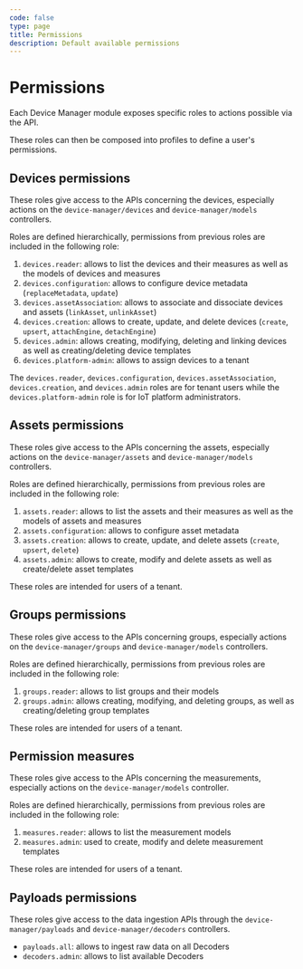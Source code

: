 ```yaml
---
code: false
type: page
title: Permissions
description: Default available permissions
---
```


# Permissions

Each Device Manager module exposes specific roles to actions possible via the API.

These roles can then be composed into profiles to define a user's permissions.

## Devices permissions

These roles give access to the APIs concerning the devices, especially actions on the `device-manager/devices` and `device-manager/models` controllers.

Roles are defined hierarchically, permissions from previous roles are included in the following role:

1. `devices.reader`: allows to list the devices and their measures as well as the models of devices and measures
2. `devices.configuration`: allows to configure device metadata (`replaceMetadata`, `update`)
3. `devices.assetAssociation`: allows to associate and dissociate devices and assets (`linkAsset`, `unlinkAsset`)
4. `devices.creation`: allows to create, update, and delete devices (`create`, `upsert`, `attachEngine`, `detachEngine`)
5. `devices.admin`: allows creating, modifying, deleting and linking devices as well as creating/deleting device templates
6. `devices.platform-admin`: allows to assign devices to a tenant

The `devices.reader`, `devices.configuration`, `devices.assetAssociation`, `devices.creation`, and `devices.admin` roles are for tenant users while the `devices.platform-admin` role is for IoT platform administrators.

## Assets permissions

These roles give access to the APIs concerning the assets, especially actions on the `device-manager/assets` and `device-manager/models` controllers.

Roles are defined hierarchically, permissions from previous roles are included in the following role:

1. `assets.reader`: allows to list the assets and their measures as well as the models of assets and measures
2. `assets.configuration`: allows to configure asset metadata
3. `assets.creation`: allows to create, update, and delete assets (`create`, `upsert`, `delete`)
4. `assets.admin`: allows to create, modify and delete assets as well as create/delete asset templates

These roles are intended for users of a tenant.

## Groups permissions

These roles give access to the APIs concerning groups, especially actions on the `device-manager/groups` and `device-manager/models` controllers.

Roles are defined hierarchically, permissions from previous roles are included in the following role:

1. `groups.reader`: allows to list groups and their models
2. `groups.admin`: allows creating, modifying, and deleting groups, as well as creating/deleting group templates

These roles are intended for users of a tenant.

## Permission measures

These roles give access to the APIs concerning the measurements, especially actions on the `device-manager/models` controller.

Roles are defined hierarchically, permissions from previous roles are included in the following role:

1. `measures.reader`: allows to list the measurement models
2. `measures.admin`: used to create, modify and delete measurement templates

These roles are intended for users of a tenant.

## Payloads permissions

These roles give access to the data ingestion APIs through the `device-manager/payloads` and `device-manager/decoders` controllers.

- `payloads.all`: allows to ingest raw data on all Decoders
- `decoders.admin`: allows to list available Decoders